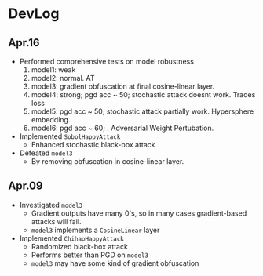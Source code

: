 # DevLog

## Apr.16
- Performed comprehensive tests on model robustness
  1. model1: weak
  2. model2: normal. AT
  3. model3: gradient obfuscation at final cosine-linear layer. 
  4. model4: strong; pgd acc ~ 50; stochastic attack doesnt work. Trades loss
  5. model5: pgd acc ~ 50; stochastic attack partially work. Hypersphere embedding.
  6. model6: pgd acc ~ 60; . Adversarial Weight Pertubation.
- Implemented `SobolHappyAttack`
  - Enhanced stochastic black-box attack
- Defeated `model3`
  - By removing obfuscation in cosine-linear layer.

## Apr.09
- Investigated `model3`
  - Gradient outputs have many 0's, so in many cases gradient-based attacks will fail.
  - `model3` implements a `CosineLinear` layer
- Implemented `ChihaoHappyAttack`
  - Randomized black-box attack
  - Performs better than PGD on `model3`
  - `model3` may have some kind of gradient obfuscation